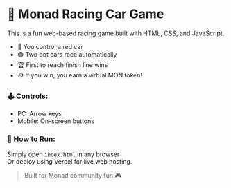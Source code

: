 # 🏁 Monad Racing Car Game

This is a fun web-based racing game built with HTML, CSS, and JavaScript.

- 🔴 You control a red car
- 🟢 Two bot cars race automatically
- 🏆 First to reach finish line wins
- 🪙 If you win, you earn a virtual MON token!

### 🕹 Controls:
- PC: Arrow keys
- Mobile: On-screen buttons

### 🚀 How to Run:
Simply open `index.html` in any browser  
Or deploy using Vercel for live web hosting.

> Built for Monad community fun 🎮
